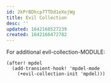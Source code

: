 ```yaml
---
id: 2kPrBDhcp7TTDd1eXojWg
title: Evil Collection
desc: ''
updated: 1642168527239
created: 1642166472782
---
```


For additional evil-collection-MODULE:

```elisp
(after! mpdel
  (add-transient-hook! 'mpdel-mode
    (+evil-collection-init 'mpdel)))
```
